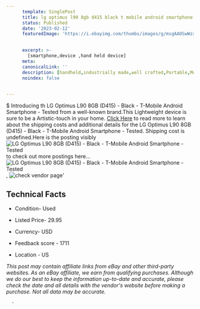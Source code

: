 ```yaml
---
      template: SinglePost
      title: lg optimus l90 8gb d415 black t mobile android smartphone tested
      status: Published
      date: '2023-02-12'
      featuredImage: 'https://i.ebayimg.com/thumbs/images/g/msgAAOSwWzxhNWfg/s-l225.jpg'
       

      excerpt: >-
        [smartphone,device ,hand held device]
      meta:
      canonicalLink: ''
      description: [handheld,industrially made,well crafted,Portable,Mobile,Compact,Convenient,Lightweight,Maneuverable,Man-portable,Miniature,Carriable,Hand-held,Light,Holdable,Transportable,Mobile device,Pocket-sized,On-the-go,Wireless,Cordless,Compact size,Convenient size, smartphone,device ,hand held device]
      noindex: false
      

---
```

$
      Introducing th LG Optimus L90 8GB (D415) - Black - T-Mobile Android Smartphone - Tested from a well-known brand.This Lightweight device  is sure to be a Artistic-touch in your home. [Click Here](https://www.ebay.com/itm/274935498474?hash=item40036ec6ea%3Ag%3AmsgAAOSwWzxhNWfg&mkevt=1&mkcid=1&mkrid=711-53200-19255-0&campid=%253CePNCampaignId%253E&customid=%253CreferenceId%253E&toolid=10049) to read more to learn about the shipping costs and additional details for the LG Optimus L90 8GB (D415) - Black - T-Mobile Android Smartphone - Tested. Shipping cost is undefined.Here is the posting visibly ![LG Optimus L90 8GB (D415) - Black - T-Mobile Android Smartphone - Tested](https://i.ebayimg.com/thumbs/images/g/msgAAOSwWzxhNWfg/s-l225.jpg) to check out more postings here... ![LG Optimus L90 8GB (D415) - Black - T-Mobile Android Smartphone - Tested](https://i.ebayimg.com/images/g/msgAAOSwWzxhNWfg/s-l1600.jpg), ![check vendor page](https://origin-galleryplus.ebayimg.com/ws/web/274935498474_2_0_1/225x225.jpg,https://origin-galleryplus.ebayimg.com/ws/web/274935498474_3_0_1/225x225.jpg,https://origin-galleryplus.ebayimg.com/ws/web/274935498474_4_0_1/225x225.jpg)'

      

 ## Technical Facts 



     
      

 - Condition- Used 


      

 - Listed Price- 29.95 


      

 - Currency- USD 


      

 - Feedback score - 1711 


      

 - Location - US 


      
      

 *_This post may contain affiliate links from eBay and other third-party websites. As an eBay affiliate, we earn from qualifying purchases. Although we do our best to keep the information up-to-date and accurate, please check the date and all details with the vendor's website before making a purchase. Not all data may be accurate._*




      -
